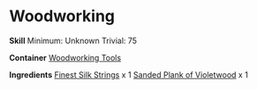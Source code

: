 <!-- TITLE: Violetwood Greatbow -->
<!-- SUBTITLE:  -->
# Woodworking
**Skill**
Minimum: Unknown
Trivial: 75

**Container**
[Woodworking Tools](woodworking-tools)

**Ingredients**
[Finest Silk Strings](finest-silk-strings) x 1
[Sanded Plank of Violetwood](sanded-plank-of-violetwood) x 1